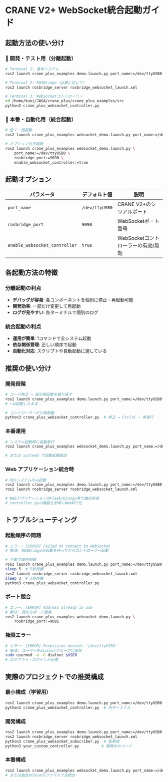 # CRANE V2+ WebSocket統合起動ガイド

## 起動方法の使い分け

### 🔧 開発・テスト用（分離起動）
```bash
# Terminal 1: 基本システム
ros2 launch crane_plus_examples demo.launch.py port_name:=/dev/ttyUSB0

# Terminal 2: ROSBridge（必要に応じて）
ros2 launch rosbridge_server rosbridge_websocket_launch.xml

# Terminal 3: WebSocketコントローラー
cd /home/kuni/JASA/crane_plus/crane_plus_examples/src
python3 crane_plus_websocket_controller.py
```

### 🚀 本番・自動化用（統合起動）
```bash
# 全て一括起動
ros2 launch crane_plus_examples websocket_demo.launch.py port_name:=/dev/ttyUSB0

# オプション付き起動
ros2 launch crane_plus_examples websocket_demo.launch.py \
    port_name:=/dev/ttyUSB0 \
    rosbridge_port:=9090 \
    enable_websocket_controller:=true
```

## 起動オプション

| パラメータ | デフォルト値 | 説明 |
|-----------|-------------|------|
| `port_name` | `/dev/ttyUSB0` | CRANE V2+のシリアルポート |
| `rosbridge_port` | `9090` | WebSocketポート番号 |
| `enable_websocket_controller` | `true` | WebSocketコントローラーの有効/無効 |

## 各起動方法の特徴

### 分離起動の利点
- **デバッグが容易**: 各コンポーネントを個別に停止・再起動可能
- **開発効率**: 一部だけ変更して再起動
- **ログが見やすい**: 各ターミナルで個別のログ

### 統合起動の利点  
- **運用が簡単**: 1コマンドで全システム起動
- **依存関係管理**: 正しい順序で起動
- **自動化対応**: スクリプトや自動起動に適している

## 推奨の使い分け

### 開発段階
```bash
# コード修正 → 部分再起動を繰り返す
ros2 launch crane_plus_examples demo.launch.py port_name:=/dev/ttyUSB0
# ↑は起動したまま

# コントローラーだけ再起動
python3 crane_plus_websocket_controller.py  # 修正 → Ctrl+C → 再実行
```

### 本番運用
```bash
# システム起動時に自動実行
ros2 launch crane_plus_examples websocket_demo.launch.py port_name:=/dev/ttyUSB0

# または systemd で自動起動設定
```

### Web アプリケーション統合時
```bash
# ROSシステムのみ起動
ros2 launch crane_plus_examples demo.launch.py port_name:=/dev/ttyUSB0
ros2 launch rosbridge_server rosbridge_websocket_launch.xml

# WebアプリケーションはFlask/Django等で独自実装
# controller.pyの機能を参考にWebAPI化
```

## トラブルシューティング

### 起動順序の問題
```bash
# エラー: [ERROR] Failed to connect to WebSocket
# 解決: ROSBridgeの起動を待ってからコントローラー起動

# 手動で順序制御
ros2 launch crane_plus_examples demo.launch.py port_name:=/dev/ttyUSB0
sleep 5  # 5秒待機
ros2 launch rosbridge_server rosbridge_websocket_launch.xml  
sleep 3  # 3秒待機
python3 crane_plus_websocket_controller.py
```

### ポート競合
```bash
# エラー: [ERROR] Address already in use
# 解決: 異なるポート使用
ros2 launch crane_plus_examples websocket_demo.launch.py \
    rosbridge_port:=9091
```

### 権限エラー
```bash
# エラー: [ERROR] Permission denied: '/dev/ttyUSB0'
# 解決: ユーザーをdialoutグループに追加
sudo usermod -a -G dialout $USER
# ログアウト・ログインが必要
```

## 実際のプロジェクトでの推奨構成

### 最小構成（学習用）
```bash
ros2 launch crane_plus_examples demo.launch.py port_name:=/dev/ttyUSB0
python3 crane_plus_websocket_controller.py  # 別ターミナル
```

### 開発構成
```bash
ros2 launch crane_plus_examples demo.launch.py port_name:=/dev/ttyUSB0
ros2 launch rosbridge_server rosbridge_websocket_launch.xml
python3 crane_plus_websocket_subscriber.py  # 監視用
python3 your_custom_controller.py          # 開発中のコード
```

### 本番構成
```bash
ros2 launch crane_plus_examples websocket_demo.launch.py port_name:=/dev/ttyUSB0
# または独自のlaunchファイルで全統合
```
